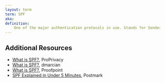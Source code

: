```yaml
---
layout: term
term: SPF
aka:
definition:
    One of the major authentication protocols in use. Stands for Sender Policy Framework. Works by detecting forged sender addresses and in concert with DKIM and DMARC to authenticate senders.
---
```


## Additional Resources

- [What is SPF?](https://proprivacy.com/email/guides/what-is-spf), ProPrivacy
- [What is SPF?](https://dmarcian.com/what-is-spf/), dmarcian
- [What is SPF?](https://www.proofpoint.com/us/threat-reference/spf), Proofpoint
- [SPF Explained in Under 5 Minutes](https://postmarkapp.com/glossary/sender-policy-framework), Postmark